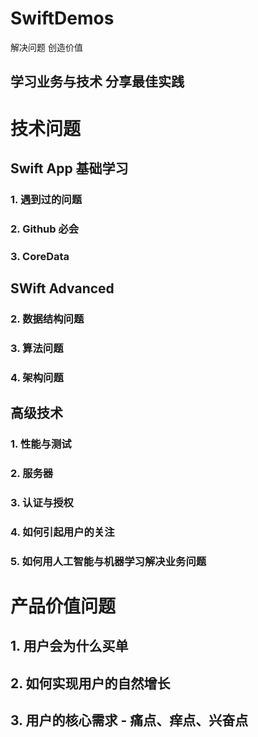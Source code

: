 # SwiftDemos
解决问题 创造价值
## 学习业务与技术  分享最佳实践

# 技术问题
## Swift App 基础学习
### 1. 遇到过的问题
### 2. Github 必会
### 3. CoreData

## SWift Advanced
### 2. 数据结构问题
### 3. 算法问题
### 4. 架构问题

## 高级技术
### 1. 性能与测试
### 2. 服务器
### 3. 认证与授权
### 4. 如何引起用户的关注
### 5. 如何用人工智能与机器学习解决业务问题



# 产品价值问题
## 1. 用户会为什么买单
## 2. 如何实现用户的自然增长
## 3. 用户的核心需求 - 痛点、痒点、兴奋点
